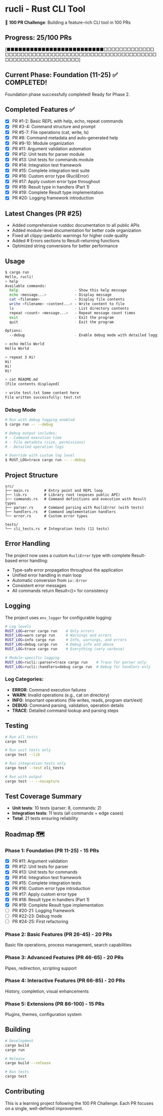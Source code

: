 # rucli - Rust CLI Tool

🎯 **100 PR Challenge**: Building a feature-rich CLI tool in 100 PRs

## Progress: 25/100 PRs

[■■■■■■■■■■■■■■■■■■■■■■■■■□□□□□□□□□□□□□□□□□□□□□□□□□□□□□□□□□□□□□□□□□□□□□□□□□□□□□□□□□□□□□□□□□□□□□□□]

## Current Phase: Foundation (11-25) ✅ COMPLETED!

Foundation phase successfully completed! Ready for Phase 2.

## Completed Features ✅

- [x] PR #1-2: Basic REPL with help, echo, repeat commands
- [x] PR #3-4: Command structure and prompt
- [x] PR #5-7: File operations (cat, write, ls)
- [x] PR #8: Command metadata and auto-generated help
- [x] PR #9-10: Module organization
- [x] PR #11: Argument validation automation
- [x] PR #12: Unit tests for parser module
- [x] PR #13: Unit tests for commands module
- [x] PR #14: Integration test framework
- [x] PR #15: Complete integration test suite
- [x] PR #16: Custom error type (RucliError)
- [x] PR #17: Apply custom error type throughout
- [x] PR #18: Result type in handlers (Part 1)
- [x] PR #19: Complete Result type implementation
- [x] PR #20: Logging framework introduction

## Latest Changes (PR #25)

- Added comprehensive rustdoc documentation to all public APIs
- Added module-level documentation for better code organization
- Fixed all clippy::pedantic warnings for higher code quality
- Added # Errors sections to Result-returning functions
- Optimized string conversions for better performance

## Usage

```bash
$ cargo run
Hello, rucli!
> help
Available commands:
  help                          - Show this help message
  echo <message...>             - Display message
  cat <filename>                - Display file contents
  write <filename> <content...> - Write content to file
  ls                            - List directory contents
  repeat <count> <message...>   - Repeat message count times
  exit                          - Exit the program
  quit                          - Exit the program

Options:
  --debug                       - Enable debug mode with detailed logging

> echo Hello World
Hello World

> repeat 3 Hi!
Hi!
Hi!
Hi!

> cat README.md
[File contents displayed]

> write test.txt Some content here
File written successfully: test.txt
```

### Debug Mode

```bash
# Run with debug logging enabled
$ cargo run -- --debug

# Debug output includes:
# - Command execution time
# - File metadata (size, permissions)
# - Detailed operation logs

# Override with custom log level
$ RUST_LOG=trace cargo run -- --debug
```

## Project Structure

```
src/
├── main.rs       # Entry point and REPL loop
├── lib.rs        # Library root (exposes public API)
├── commands.rs   # Command definitions and execution with Result types
├── parser.rs     # Command parsing with RucliError (with tests)
├── handlers.rs   # Command implementation handlers
└── error.rs      # Custom error types

tests/
└── cli_tests.rs  # Integration tests (11 tests)
```

## Error Handling

The project now uses a custom `RucliError` type with complete Result-based error handling:

- Type-safe error propagation throughout the application
- Unified error handling in main loop
- Automatic conversion from `io::Error`
- Consistent error messages
- All commands return Result<()> for consistency

## Logging

The project uses `env_logger` for configurable logging:

```bash
# Log levels
RUST_LOG=error cargo run    # Only errors
RUST_LOG=warn cargo run     # Warnings and errors
RUST_LOG=info cargo run     # Info, warnings, and errors
RUST_LOG=debug cargo run    # Debug info and above
RUST_LOG=trace cargo run    # Everything (very verbose)

# Module-specific logging
RUST_LOG=rucli::parser=trace cargo run    # Trace for parser only
RUST_LOG=rucli::handlers=debug cargo run  # Debug for handlers only
```

### Log Categories:

- **ERROR**: Command execution failures
- **WARN**: Invalid operations (e.g., cat on directory)
- **INFO**: Important operations (file writes, reads, program start/exit)
- **DEBUG**: Command parsing, validation, operation details
- **TRACE**: Detailed command lookup and parsing steps

## Testing

```bash
# Run all tests
cargo test

# Run unit tests only
cargo test --lib

# Run integration tests only
cargo test --test cli_tests

# Run with output
cargo test -- --nocapture
```

## Test Coverage Summary

- **Unit tests**: 10 tests (parser: 8, commands: 2)
- **Integration tests**: 11 tests (all commands + edge cases)
- **Total**: 21 tests ensuring reliability

## Roadmap 🗺️

### Phase 1: Foundation (PR 11-25) - 15 PRs

- [x] PR #11: Argument validation
- [x] PR #12: Unit tests for parser
- [x] PR #13: Unit tests for commands
- [x] PR #14: Integration test framework
- [x] PR #15: Complete integration tests
- [x] PR #16: Custom error type introduction
- [x] PR #17: Apply custom error type
- [x] PR #18: Result type in handlers (Part 1)
- [x] PR #19: Complete Result type implementation
- [ ] PR #20-21: Logging framework
- [ ] PR #22-23: Debug mode
- [ ] PR #24-25: First refactoring

### Phase 2: Basic Features (PR 26-45) - 20 PRs

Basic file operations, process management, search capabilities

### Phase 3: Advanced Features (PR 46-65) - 20 PRs

Pipes, redirection, scripting support

### Phase 4: Interactive Features (PR 66-85) - 20 PRs

History, completion, visual enhancements

### Phase 5: Extensions (PR 86-100) - 15 PRs

Plugins, themes, configuration system

## Building

```bash
# Development
cargo build
cargo run

# Release
cargo build --release

# Run tests
cargo test
```

## Contributing

This is a learning project following the 100 PR Challenge. Each PR focuses on a single, well-defined improvement.

